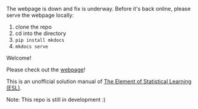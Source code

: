 The webpage is down and fix is underway. Before it's back online, please serve the webpage locally:
1. clone the repo
2. cd into the directory
3. `pip install mkdocs`
4. `mkdocs serve`

Welcome!

Please check out the [webpage](https://yuhangzhou88.github.io/ESL_Solution/)!

This is an unofficial solution manual of [The Element of Statistical Learning (ESL)](https://web.stanford.edu/~hastie/ElemStatLearn/).


Note: This repo is still in development :)
